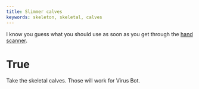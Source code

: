 ```yaml
---
title: Slimmer calves
keywords: skeleton, skeletal, calves
---
```


I know you guess what you should use as soon as you get through the [hand scanner](020-hand-scanner.md).

# True
Take the skeletal calves. Those will work for Virus Bot.

